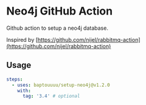 # Neo4j GitHub Action

Github action to setup a neo4j database.

Inspired by [https://github.com/nijel/rabbitmq-action](https://github.com/nijel/rabbitmq-action)

## Usage

```yml
steps:
  - uses: baptouuuu/setup-neo4j@v1.2.0
    with:
      tag: '3.4' # optional 
```
